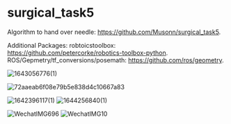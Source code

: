 # surgical_task5

Algorithm to hand over needle: https://github.com/Musonn/surgical_task5.

Additional Packages:
robtoicstoolbox: https://github.com/petercorke/robotics-toolbox-python. <br />
ROS/Gepmetry/tf_conversions/posemath: https://github.com/ros/geometry.

![1643056776(1)](https://user-images.githubusercontent.com/43937020/150861153-8effb203-2047-4fed-ad59-176960063c4c.png)

![72aaeab6f08e79b5e838d4c10667a83](https://user-images.githubusercontent.com/43937020/149711222-aa9af28b-eafc-4552-9ffc-a22b9d72d247.jpg)

![1642396117(1)](https://user-images.githubusercontent.com/43937020/149711287-43f4c5f2-488c-4844-84a6-4fb03e44b248.png)
![1644256840(1)](https://user-images.githubusercontent.com/43937020/152845460-b63877eb-634c-464d-9f82-c5aa739b0fb1.png)

![WechatIMG696](https://user-images.githubusercontent.com/70731556/150239296-d68b178e-2056-447b-9b57-1714e120a067.jpeg)
![WechatIMG10](https://user-images.githubusercontent.com/70731556/150239397-28835bf5-49af-468d-8a2c-49a05b07a443.jpeg)

